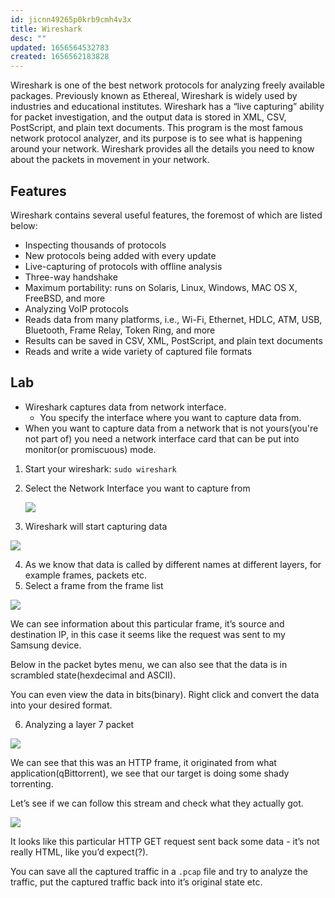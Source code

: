 ```yaml
---
id: jicnn49265p0krb9cmh4v3x
title: Wireshark
desc: ""
updated: 1656564532783
created: 1656562183828
---
```


Wireshark is one of the best network protocols for analyzing freely available packages. Previously known as Ethereal, Wireshark is widely used by industries and educational institutes. Wireshark has a “live capturing” ability for packet investigation, and the output data is stored in XML, CSV, PostScript, and plain text documents. This program is the most famous network protocol analyzer, and its purpose is to see what is happening around your network. Wireshark provides all the details you need to know about the packets in movement in your network.

## Features

Wireshark contains several useful features, the foremost of which are listed below:

- Inspecting thousands of protocols
- New protocols being added with every update
- Live-capturing of protocols with offline analysis
- Three-way handshake
- Maximum portability: runs on Solaris, Linux, Windows, MAC OS X, FreeBSD, and more
- Analyzing VoIP protocols
- Reads data from many platforms, i.e., Wi-Fi, Ethernet, HDLC, ATM, USB, Bluetooth, Frame Relay, Token Ring, and more
- Results can be saved in CSV, XML, PostScript, and plain text documents
- Reads and write a wide variety of captured file formats

## Lab

- Wireshark captures data from network interface.
  - You specify the interface where you want to capture data from.
- When you want to capture data from a network that is not yours(you're not part of) you need a network interface card that can be put into monitor(or promiscuous) mode.

1. Start your wireshark: `sudo wireshark`
2. Select the Network Interface you want to capture from

	![](https://res.cloudinary.com/zubayr/image/upload/v1656564583/wiki/fq6qfmktq5g307dfd2hp.png)

3. Wireshark will start capturing data

![](https://res.cloudinary.com/zubayr/image/upload/v1656564634/wiki/vkhseens6nesk0jpc80c.png)

4. As we know that data is called by different names at different layers, for example frames, packets etc.
5. Select a frame from the frame list

![](https://res.cloudinary.com/zubayr/image/upload/v1656564941/wiki/mogpgsv01imjawha3unt.png)

We can see information about this particular frame, it’s source and destination IP, in this case it seems like the request was sent to my Samsung device.

Below in the packet bytes menu, we can also see that the data is in scrambled state(hexdecimal and ASCII).

You can even view the data in bits(binary). Right click and convert the data into your desired format.

6. Analyzing a layer 7 packet

![](https://res.cloudinary.com/zubayr/image/upload/v1656566188/wiki/y8xnjecfoiu6lswkfinz.png)

We can see that this was an HTTP frame, it originated from what application(qBittorrent), we see that our target is doing some shady torrenting.

Let’s see if we can follow this stream and check what they actually got.

![](https://res.cloudinary.com/zubayr/image/upload/v1656566302/wiki/qoxgwp5afttglbg2yk88.png)

It looks like this particular HTTP GET request sent back some data - it’s not really HTML, like you’d expect(?).

You can save all the captured traffic in a `.pcap` file and try to analyze the traffic, put the captured traffic back into it’s original state etc.